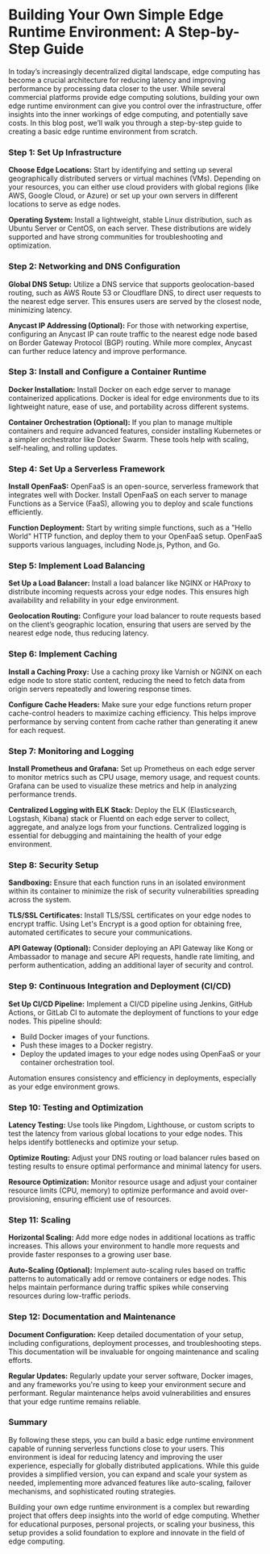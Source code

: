 # Building Your Own Simple Edge Runtime Environment: A Step-by-Step Guide

In today’s increasingly decentralized digital landscape, edge computing has become a crucial architecture for reducing latency and improving performance by processing data closer to the user. While several commercial platforms provide edge computing solutions, building your own edge runtime environment can give you control over the infrastructure, offer insights into the inner workings of edge computing, and potentially save costs. In this blog post, we’ll walk you through a step-by-step guide to creating a basic edge runtime environment from scratch.

### Step 1: Set Up Infrastructure

**Choose Edge Locations:**
Start by identifying and setting up several geographically distributed servers or virtual machines (VMs). Depending on your resources, you can either use cloud providers with global regions (like AWS, Google Cloud, or Azure) or set up your own servers in different locations to serve as edge nodes.

**Operating System:**
Install a lightweight, stable Linux distribution, such as Ubuntu Server or CentOS, on each server. These distributions are widely supported and have strong communities for troubleshooting and optimization.

### Step 2: Networking and DNS Configuration

**Global DNS Setup:**
Utilize a DNS service that supports geolocation-based routing, such as AWS Route 53 or Cloudflare DNS, to direct user requests to the nearest edge server. This ensures users are served by the closest node, minimizing latency.

**Anycast IP Addressing (Optional):**
For those with networking expertise, configuring an Anycast IP can route traffic to the nearest edge node based on Border Gateway Protocol (BGP) routing. While more complex, Anycast can further reduce latency and improve performance.

### Step 3: Install and Configure a Container Runtime

**Docker Installation:**
Install Docker on each edge server to manage containerized applications. Docker is ideal for edge environments due to its lightweight nature, ease of use, and portability across different systems.

**Container Orchestration (Optional):**
If you plan to manage multiple containers and require advanced features, consider installing Kubernetes or a simpler orchestrator like Docker Swarm. These tools help with scaling, self-healing, and rolling updates.

### Step 4: Set Up a Serverless Framework

**Install OpenFaaS:**
OpenFaaS is an open-source, serverless framework that integrates well with Docker. Install OpenFaaS on each server to manage Functions as a Service (FaaS), allowing you to deploy and scale functions efficiently.

**Function Deployment:**
Start by writing simple functions, such as a "Hello World" HTTP function, and deploy them to your OpenFaaS setup. OpenFaaS supports various languages, including Node.js, Python, and Go.

### Step 5: Implement Load Balancing

**Set Up a Load Balancer:**
Install a load balancer like NGINX or HAProxy to distribute incoming requests across your edge nodes. This ensures high availability and reliability in your edge environment.

**Geolocation Routing:**
Configure your load balancer to route requests based on the client’s geographic location, ensuring that users are served by the nearest edge node, thus reducing latency.

### Step 6: Implement Caching

**Install a Caching Proxy:**
Use a caching proxy like Varnish or NGINX on each edge node to store static content, reducing the need to fetch data from origin servers repeatedly and lowering response times.

**Configure Cache Headers:**
Make sure your edge functions return proper cache-control headers to maximize caching efficiency. This helps improve performance by serving content from cache rather than generating it anew for each request.

### Step 7: Monitoring and Logging

**Install Prometheus and Grafana:**
Set up Prometheus on each edge server to monitor metrics such as CPU usage, memory usage, and request counts. Grafana can be used to visualize these metrics and help in analyzing performance trends.

**Centralized Logging with ELK Stack:**
Deploy the ELK (Elasticsearch, Logstash, Kibana) stack or Fluentd on each edge server to collect, aggregate, and analyze logs from your functions. Centralized logging is essential for debugging and maintaining the health of your edge environment.

### Step 8: Security Setup

**Sandboxing:**
Ensure that each function runs in an isolated environment within its container to minimize the risk of security vulnerabilities spreading across the system.

**TLS/SSL Certificates:**
Install TLS/SSL certificates on your edge nodes to encrypt traffic. Using Let's Encrypt is a good option for obtaining free, automated certificates to secure your communications.

**API Gateway (Optional):**
Consider deploying an API Gateway like Kong or Ambassador to manage and secure API requests, handle rate limiting, and perform authentication, adding an additional layer of security and control.

### Step 9: Continuous Integration and Deployment (CI/CD)

**Set Up CI/CD Pipeline:**
Implement a CI/CD pipeline using Jenkins, GitHub Actions, or GitLab CI to automate the deployment of functions to your edge nodes. This pipeline should:

- Build Docker images of your functions.
- Push these images to a Docker registry.
- Deploy the updated images to your edge nodes using OpenFaaS or your container orchestration tool.

Automation ensures consistency and efficiency in deployments, especially as your edge environment grows.

### Step 10: Testing and Optimization

**Latency Testing:**
Use tools like Pingdom, Lighthouse, or custom scripts to test the latency from various global locations to your edge nodes. This helps identify bottlenecks and optimize your setup.

**Optimize Routing:**
Adjust your DNS routing or load balancer rules based on testing results to ensure optimal performance and minimal latency for users.

**Resource Optimization:**
Monitor resource usage and adjust your container resource limits (CPU, memory) to optimize performance and avoid over-provisioning, ensuring efficient use of resources.

### Step 11: Scaling

**Horizontal Scaling:**
Add more edge nodes in additional locations as traffic increases. This allows your environment to handle more requests and provide faster responses to a growing user base.

**Auto-Scaling (Optional):**
Implement auto-scaling rules based on traffic patterns to automatically add or remove containers or edge nodes. This helps maintain performance during traffic spikes while conserving resources during low-traffic periods.

### Step 12: Documentation and Maintenance

**Document Configuration:**
Keep detailed documentation of your setup, including configurations, deployment processes, and troubleshooting steps. This documentation will be invaluable for ongoing maintenance and scaling efforts.

**Regular Updates:**
Regularly update your server software, Docker images, and any frameworks you're using to keep your environment secure and performant. Regular maintenance helps avoid vulnerabilities and ensures that your edge runtime remains reliable.

### Summary

By following these steps, you can build a basic edge runtime environment capable of running serverless functions close to your users. This environment is ideal for reducing latency and improving the user experience, especially for globally distributed applications. While this guide provides a simplified version, you can expand and scale your system as needed, implementing more advanced features like auto-scaling, failover mechanisms, and sophisticated routing strategies.

Building your own edge runtime environment is a complex but rewarding project that offers deep insights into the world of edge computing. Whether for educational purposes, personal projects, or scaling your business, this setup provides a solid foundation to explore and innovate in the field of edge computing.